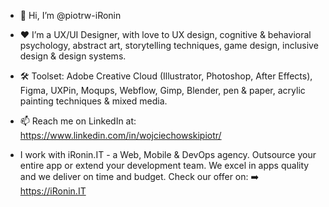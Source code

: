 - 👋 Hi, I’m @piotrw-iRonin

- ❤ I’m a UX/UI Designer, with love to UX design, cognitive & behavioral psychology, abstract art, storytelling techniques, game design, inclusive design & design systems.
- 🛠️ Toolset: Adobe Creative Cloud (Illustrator, Photoshop, After Effects), Figma, UXPin, Moqups, Webflow, Gimp, Blender, pen & paper, acrylic painting techniques & mixed media.
- 📫 Reach me on LinkedIn at: https://www.linkedin.com/in/wojciechowskipiotr/

- I work with iRonin.IT - a Web, Mobile & DevOps agency. Outsource your entire app or extend your development team. We excel in apps quality and we deliver on time and budget. Check our offer on: 
➡️ https://iRonin.IT

<!---
piotrw-iRonin/piotrw-iRonin is a ✨ special ✨ repository because its `README.md` (this file) appears on your GitHub profile.
You can click the Preview link to take a look at your changes.
--->
